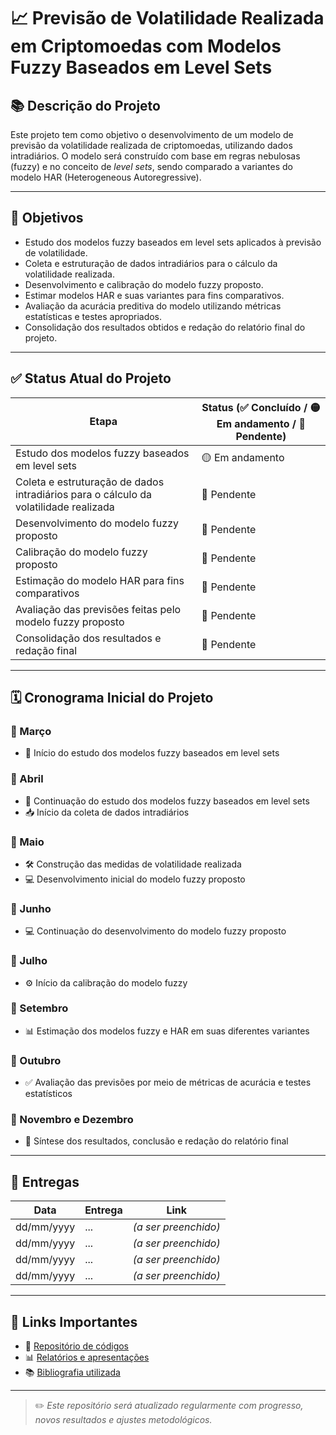 # 📈 Previsão de Volatilidade Realizada em Criptomoedas com Modelos Fuzzy Baseados em Level Sets

## 📚 Descrição do Projeto
Este projeto tem como objetivo o desenvolvimento de um modelo de previsão da volatilidade realizada de criptomoedas, utilizando dados intradiários. O modelo será construído com base em regras nebulosas (fuzzy) e no conceito de *level sets*, sendo comparado a variantes do modelo HAR (Heterogeneous Autoregressive).

---

## 🎯 Objetivos

- Estudo dos modelos fuzzy baseados em level sets aplicados à previsão de volatilidade.  
- Coleta e estruturação de dados intradiários para o cálculo da volatilidade realizada.  
- Desenvolvimento e calibração do modelo fuzzy proposto.  
- Estimar modelos HAR e suas variantes para fins comparativos. 
- Avaliação da acurácia preditiva do modelo utilizando métricas estatísticas e testes apropriados.  
- Consolidação dos resultados obtidos e redação do relatório final do projeto.

---

## ✅ Status Atual do Projeto
| Etapa                                            | Status  (✅ Concluído / 🟡 Em andamento / 🔲 Pendente)   |
|-------------------------------------------------|------------|
| Estudo dos modelos fuzzy baseados em level sets          | 🟡 Em andamento |
| Coleta e estruturação de dados intradiários para o cálculo da volatilidade realizada                    | 🔲 Pendente |
| Desenvolvimento do modelo fuzzy proposto         | 🔲 Pendente |
| Calibração do modelo fuzzy proposto| 🔲 Pendente |
| Estimação do modelo HAR para fins comparativos                       | 🔲 Pendente |
| Avaliação das previsões feitas pelo modelo fuzzy proposto   | 🔲 Pendente |
| Consolidação dos resultados e redação final     | 🔲 Pendente |

---

## 🗓 Cronograma Inicial do Projeto

### 📅 Março  
- 📖 Início do estudo dos modelos fuzzy baseados em level sets  

### 📅 Abril  
- 📖 Continuação do estudo dos modelos fuzzy baseados em level sets  
- 📥 Início da coleta de dados intradiários  

### 📅 Maio  
- 🛠 Construção das medidas de volatilidade realizada  
- 💻 Desenvolvimento inicial do modelo fuzzy proposto  

### 📅 Junho  
- 💻 Continuação do desenvolvimento do modelo fuzzy proposto  

### 📅 Julho  
- ⚙️ Início da calibração do modelo fuzzy  

### 📅 Setembro  
- 📊 Estimação dos modelos fuzzy e HAR em suas diferentes variantes  

### 📅 Outubro  
- ✅ Avaliação das previsões por meio de métricas de acurácia e testes estatísticos  

### 📅 Novembro e Dezembro  
- 📝 Síntese dos resultados, conclusão e redação do relatório final  

---

## 📂 Entregas
| Data  | Entrega                                   | Link |
|----------------|-------------------------------------------|------|
| dd/mm/yyyy     | ... | _(a ser preenchido)_ |
| dd/mm/yyyy     | ... | _(a ser preenchido)_ |
| dd/mm/yyyy     | ... | _(a ser preenchido)_ |
| dd/mm/yyyy     | ... | _(a ser preenchido)_ |

---

## 🔗 Links Importantes
- 📁 [Repositório de códigos](#)
- 📊 [Relatórios e apresentações](#)
- 📚 [Bibliografia utilizada](#)

---

> ✏️ *Este repositório será atualizado regularmente com progresso, novos resultados e ajustes metodológicos.* 
